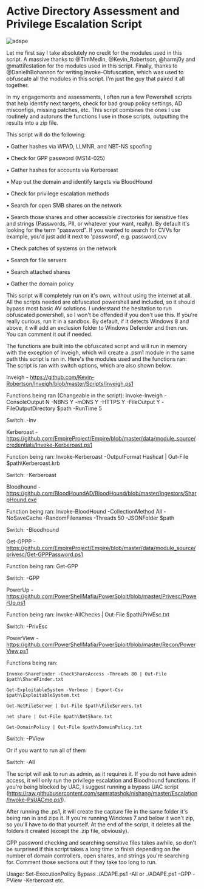 # Active Directory Assessment and Privilege Escalation Script
![adape](https://github.com/hausec/ADAPE-Script/blob/master/Screenshots/ADAPE.PNG)

Let me first say I take absolutely no credit for the modules used in this script. A massive thanks to @TimMedin, @Kevin_Robertson, @harmj0y and @mattifestation for the modules used in this script. Finally, thanks to @DanielhBohannon for writing Invoke-Obfuscation, which was used to obfuscate all the modules in this script. I'm just the guy that paired it all together.

In my engagements and assessments, I often run a few Powershell scripts that help identify next targets, check for bad group policy settings, AD misconfigs, missing patches, etc. This script combines the ones I use routinely and autoruns the functions I use in those scripts, outputting the results into a zip file. 

This script will do the following:

•	Gather hashes via WPAD, LLMNR, and NBT-NS spoofing

•	Check for GPP password (MS14-025)

•	Gather hashes for accounts via Kerberoast

•	Map out the domain and identify targets via BloodHound

•	Check for privilege escalation methods

•	Search for open SMB shares on the network 

•	Search those shares and other accessible directories for sensitive files and strings (Passwords, PII, or whatever your want, really). By default it's looking for the term "password". If you wanted to search for CVVs for example, you'd just add it next to 'password', e.g. password,cvv 

•	Check patches of systems on the network

•	Search for file servers

•	Search attached shares 

•	Gather the domain policy

This script will completely run on it's own, without using the internet at all. All the scripts needed are obfuscated powershell and included, so it should bypass most basic AV solutions. I understand the hesitation to run obfuscated powershell, so I won't be offended if you don't use this. If you're really curious, run it in a sandbox.
By default, if it detects Windows 8 and above, it will add an exclusion folder to Windows Defender and then run. You can comment it out if needed.

The functions are built into the obfuscated script and will run in memory with the exception of Inveigh, which will create a .psm1 module in the same path this script is ran in. Here's the modules used and the functions ran:
The script is ran with switch options, which are also shown below.

Inveigh - https://github.com/Kevin-Robertson/Inveigh/blob/master/Scripts/Inveigh.ps1

Functions being ran (Changeable in the script): Invoke-Inveigh -ConsoleOutput N -NBNS Y -mDNS Y -HTTPS Y -FileOutput Y -FileOutputDirectory $path -RunTime 5

Switch: -Inv


Kerberoast - https://github.com/EmpireProject/Empire/blob/master/data/module_source/credentials/Invoke-Kerberoast.ps1

Function being ran: Invoke-Kerberoast -OutputFormat Hashcat | Out-File $path\Kerberoast.krb 

Switch: -Kerberoast


Bloodhound - https://github.com/BloodHoundAD/BloodHound/blob/master/Ingestors/SharpHound.exe

Function being ran: Invoke-BloodHound -CollectionMethod All -NoSaveCache -RandomFilenames -Threads 50 -JSONFolder $path

Switch: -Bloodhound


Get-GPPP - https://github.com/EmpireProject/Empire/blob/master/data/module_source/privesc/Get-GPPPassword.ps1

Function being ran: Get-GPP

Switch: -GPP


PowerUp - https://github.com/PowerShellMafia/PowerSploit/blob/master/Privesc/PowerUp.ps1

Function being ran: Invoke-AllChecks | Out-File $path\PrivEsc.txt

Switch: -PrivEsc


PowerView - https://github.com/PowerShellMafia/PowerSploit/blob/master/Recon/PowerView.ps1

Functions being ran:

	Invoke-ShareFinder -CheckShareAccess -Threads 80 | Out-File $path\ShareFinder.txt
	
	Get-ExploitableSystem -Verbose | Export-Csv $path\ExploitableSystem.txt
	
	Get-NetFileServer | Out-File $path\FileServers.txt
	
	net share | Out-File $path\NetShare.txt
	
	Get-DomainPolicy | Out-File $path\DomainPolicy.txt
	
Switch: -PView


Or if you want to run all of them

Switch: -All


The script will ask to run as admin, as it requires it. If you do not have admin access, it will only run the privilege escalation and Bloodhound functions. If you're being blocked by UAC, I suggest running a bypass UAC script (https://raw.githubusercontent.com/samratashok/nishang/master/Escalation/Invoke-PsUACme.ps1). 

After running the .ps1, it will create the capture file in the same folder it's being ran in and zips it. If you're running Windows 7 and below it won't zip, so you'll have to do that yourself. At the end of the script, it deletes all the folders it created (except the .zip file, obviously). 

GPP password checking and searching sensitive files takes awhile, so don't be surprised if this script takes a long time to finish depending on the number of domain controllers, open shares, and strings you're searching for. Comment those sections out if they take too long to run. 

Usage:
Set-ExecutionPolicy Bypass 
./ADAPE.ps1 -All
or 
./ADAPE.ps1 -GPP -PView -Kerberoast
etc.